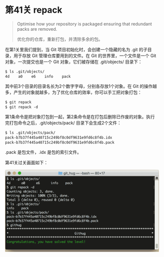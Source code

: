 # 第41关 repack

> Optimise how your repository is packaged ensuring that redundant packs are removed.
> 
> 优化你的仓库，重新打包，并清除多余的包。

在第1关里我们提到，当 Git 项目初始化时，会创建一个隐藏的名为 .git 的子目录，用于存放 Git 管理仓库要用到的文件。在 Git 的世界里，一个文件是一个 Git 对象，一次提交也是一个 Git 对象，它们被存储在 .git/objects/ 目录下：

```
$ ls .git/objects/
4d    a0    e6    info    pack
```

其中前3个目录的目录名长为2个数字字母，分别各存放1个对象。在 Git 的操作越多，产生的对象就越多，为了优化仓库的效率，你可以手工把对象打包：

```
$ git repack
$ git repack -d
```

第1条命令是把对象打包到一起，第2条命令是在打包后删除已作废的对象。执行完打包命令之后，.git/objects/pack/ 目录下会生成2个文件：

```
$ ls .git/objects/pack/
pack-b7b37f445a40715c249bf8c0df9631e9fd6c8f4b.idx
pack-b7b37f445a40715c249bf8c0df9631e9fd6c8f4b.pack
```

.pack 是包文件，.idx 是包的索引文件。

第41关过关画面如下：

![第41关 repack](images/level-41-repack.png)